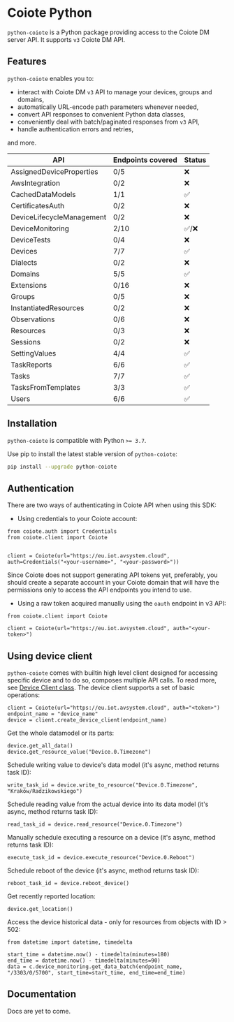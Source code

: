 # Coiote Python

`python-coiote` is a Python package providing access to the Coiote DM server API. It supports `v3` Coiote DM API.

## Features

`python-coiote` enables you to:

- interact with Coiote DM `v3` API to manage your devices, groups and domains,
- automatically URL-encode path parameters whenever needed,
- convert API responses to convenient Python data classes,
- conveniently deal with batch/paginated responses from `v3` API,
- handle authentication errors and retries,

and more.

| API                       | Endpoints covered | Status |
|---------------------------|-------------------|--------|
| AssignedDeviceProperties  | 0/5               | ❌      |
| AwsIntegration            | 0/2               | ❌      |
| CachedDataModels          | 1/1               | ✅      |
| CertificatesAuth          | 0/2               | ❌      |
| DeviceLifecycleManagement | 0/2               | ❌      |
| DeviceMonitoring          | 2/10              | ✅/❌    |
| DeviceTests               | 0/4               | ❌      |
| Devices                   | 7/7               | ✅      |
| Dialects                  | 0/2               | ❌      |
| Domains                   | 5/5               | ✅      |
| Extensions                | 0/16              | ❌      |
| Groups                    | 0/5               | ❌      |
| InstantiatedResources     | 0/2               | ❌      |
| Observations              | 0/6               | ❌      |
| Resources                 | 0/3               | ❌      |
| Sessions                  | 0/2               | ❌      |
| SettingValues             | 4/4               | ✅      |
| TaskReports               | 6/6               | ✅      |
| Tasks                     | 7/7               | ✅      |
| TasksFromTemplates        | 3/3               | ✅      |
| Users                     | 6/6               | ✅      |

## Installation

`python-coiote` is compatible with Python `>= 3.7`.

Use pip to install the latest stable version of `python-coiote`:

```bash
pip install --upgrade python-coiote
```

## Authentication

There are two ways of authenticating in Coiote API when using this SDK:

- Using credentials to your Coiote account:

```
from coiote.auth import Credentials
from coiote.client import Coiote


client = Coiote(url="https://eu.iot.avsystem.cloud", auth=Credentials("<your-username>", "<your-password>")) 
```

Since Coiote does not support generating API tokens yet, preferably, you should create a separate account in your Coiote
domain
that will have the permissions only to access the API endpoints you intend to use.

- Using a raw token acquired manually using the `oauth` endpoint in v3 API:

```
from coiote.client import Coiote

client = Coiote(url="https://eu.iot.avsystem.cloud", auth="<your-token>") 
```

## Using device client

`python-coiote` comes with builtin high level client designed for accessing specific device and to do so, composes
multiple API calls.
To read more, see [Device Client class](src/coiote/device_client.py). The device client supports a set of basic
operations:

```python3
client = Coiote(url="https://eu.iot.avsystem.cloud", auth="<token>")
endpoint_name = "device_name"
device = client.create_device_client(endpoint_name)
```

Get the whole datamodel or its parts:

```python3
device.get_all_data()
device.get_resource_value("Device.0.Timezone")
```

Schedule writing value to device's data model (it's async, method returns task ID):

```python3
write_task_id = device.write_to_resource("Device.0.Timezone", "Kraków/Radzikowskiego")
```

Schedule reading value from the actual device into its data model (it's async, method returns task ID):

```python3
read_task_id = device.read_resource("Device.0.Timezone")
```

Manually schedule executing a resource on a device (it's async, method returns task ID):

```python3
execute_task_id = device.execute_resource("Device.0.Reboot")
```

Schedule reboot of the device (it's async, method returns task ID):

```python3
reboot_task_id = device.reboot_device()
```

Get recently reported location:

```python3
device.get_location()
```

Access the device historical data - only for resources from objects with ID > 502:

```python3
from datetime import datetime, timedelta

start_time = datetime.now() - timedelta(minutes=180)
end_time = datetime.now() - timedelta(minutes=90)
data = c.device_monitoring.get_data_batch(endpoint_name, "/3303/0/5700", start_time=start_time, end_time=end_time)
```

## Documentation

Docs are yet to come.
